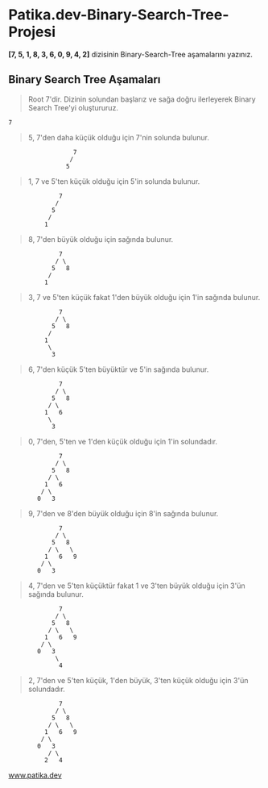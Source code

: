 # Patika.dev-Binary-Search-Tree-Projesi
**[7, 5, 1, 8, 3, 6, 0, 9, 4, 2]** dizisinin Binary-Search-Tree aşamalarını yazınız.

## Binary Search Tree Aşamaları

> Root 7'dir. Dizinin solundan başlarız ve sağa doğru ilerleyerek Binary Search Tree'yi oluştururuz.

    7

> 5, 7'den daha küçük olduğu için 7'nin solunda bulunur.

                      7
                     /
                    5

> 1, 7 ve 5'ten küçük olduğu için 5'in solunda bulunur.
					
                  7
                 /
                5
               /
              1

> 8, 7'den büyük olduğu için sağında bulunur.

                  7
                 / \
                5   8
               /
              1

> 3, 7 ve 5'ten küçük fakat 1'den büyük olduğu için 1'in sağında
> bulunur.

                  7
                 / \
                5   8
               /
              1
               \
                3

> 6, 7'den küçük 5'ten büyüktür ve 5'in sağında bulunur.

                  7
                 / \
                5   8
               / \
              1   6
               \
                3

> 0, 7'den, 5'ten ve 1'den küçük olduğu için 1'in solundadır.

                  7
                 / \
                5   8
               / \
              1   6
             / \
            0   3

> 9, 7'den ve 8'den büyük olduğu için 8'in sağında bulunur.

                  7
                 / \
                5   8
               / \   \
              1   6   9
             / \
            0   3

> 4, 7'den ve 5'ten küçüktür fakat 1 ve 3'ten büyük olduğu için 3'ün
> sağında bulunur.

                  7
                 / \
                5   8
               / \   \
              1   6   9
             / \
            0   3
                 \
                  4

> 2, 7'den ve 5'ten küçük, 1'den büyük, 3'ten küçük olduğu için 3'ün
> solundadır.

                  7
                 / \
                5   8
               / \   \
              1   6   9
             / \
            0   3
               / \
              2   4
www.patika.dev
